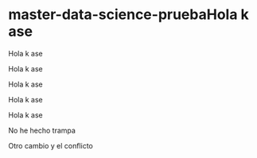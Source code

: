 # master-data-science-pruebaHola k ase
Hola k ase

Hola k ase

Hola k ase

Hola k ase

Hola k ase

No he hecho trampa

Otro cambio y el conflicto
